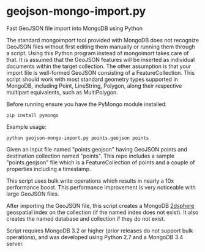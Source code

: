 # geojson-mongo-import.py
Fast GeoJSON file import into MongoDB using Python

The standard mongoimport tool provided with MongoDB does not recognize GeoJSON files without first editing them manually or running them through a script.  Using this Python program instead of mongoimort takes care of that.  It is assumed that the GeoJSON features will be inserted as individual documents within the target collection.  The other assumption is that your import file is well-formed GeoJSON consisting of a FeatureCollection. This script should work with most standard geometry types supported in MongoDB, including Point, LineString, Polygon, along their respective multipart equivalents, such as MultiPolygon.   

Before running ensure you have the PyMongo module installed:

`pip install pymongo`

Example usage:

`python geojson-mongo-import.py points.geojson points`

Given an input file named "points.geojson" having GeoJSON points and destination collection named "points".  This repo includes a sample "points.geojson" file which is a FeatureCollection of points and a couple of properties including a timestamp.

This script uses bulk write operations which results in nearly a 10x performance boost.  This performance improvement is very noticeable with large GeoJSON files.

After importing the GeoJSON file, this script creates a MongoDB [2dsphere](https://docs.mongodb.com/manual/core/2dsphere/) geospatial index on the collection (if the named index does not exist).  It also creates the named database and collection if they do not exist.

Script requires MongoDB 3.2 or higher (prior releases do not support bulk operations), and was developed using Python 2.7 and a MongoDB 3.4 server.





